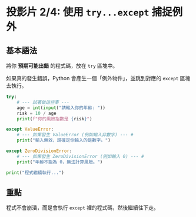 # 投影片 2/4: 使用 `try...except` 捕捉例外

## 基本語法

將你 **預期可能出錯** 的程式碼，放在 `try` 區塊中。

如果真的發生錯誤，Python 會產生一個「例外物件」，並跳到對應的 `except` 區塊去執行。

```python
try:
    # --- 試著做這些事 ---
    age = int(input("請輸入你的年齡: "))
    risk = 10 / age
    print(f"你的風險指數是 {risk}")

except ValueError:
    # --- 如果發生 ValueError (例如輸入非數字) --- #
    print("輸入無效，請確定你輸入的是數字。")

except ZeroDivisionError:
    # --- 如果發生 ZeroDivisionError (例如輸入 0) --- #
    print("年齡不能為 0，無法計算風險。")

print("程式繼續執行...")
```

## 重點

程式不會崩潰，而是會執行 `except` 裡的程式碼，然後繼續往下走。
